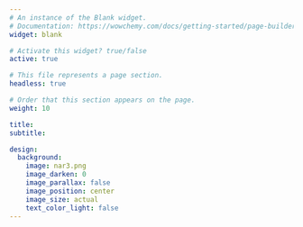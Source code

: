 ```yaml
---
# An instance of the Blank widget.
# Documentation: https://wowchemy.com/docs/getting-started/page-builder/
widget: blank

# Activate this widget? true/false
active: true

# This file represents a page section.
headless: true

# Order that this section appears on the page.
weight: 10

title: 
subtitle:

design:
  background:
    image: nar3.png
    image_darken: 0
    image_parallax: false
    image_position: center
    image_size: actual
    text_color_light: false
---
```

